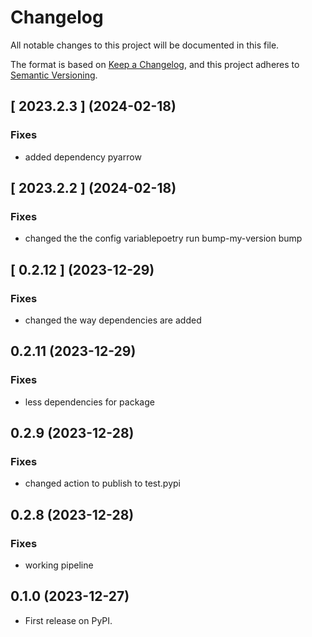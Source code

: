 # Changelog

All notable changes to this project will be documented in this file.

The format is based on [Keep a Changelog](https://keepachangelog.com/en/1.0.0/),
and this project adheres to [Semantic Versioning](https://semver.org/spec/v2.0.0.html).

## [ 2023.2.3 ] (2024-02-18)

### Fixes

 - added dependency pyarrow

## [ 2023.2.2 ] (2024-02-18)

### Fixes

 - changed the the config variablepoetry run bump-my-version bump


## [ 0.2.12 ] (2023-12-29)

### Fixes

 - changed the way dependencies are added

## 0.2.11 (2023-12-29)

### Fixes

 - less dependencies for package

## 0.2.9 (2023-12-28)

### Fixes
 - changed action to publish to test.pypi

## 0.2.8 (2023-12-28)

### Fixes
 - working pipeline

## 0.1.0 (2023-12-27)

 - First release on PyPI.
